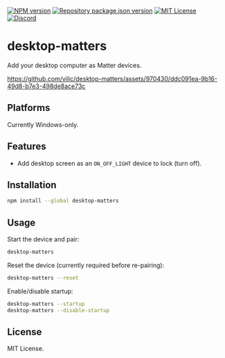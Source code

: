 [![NPM version](https://img.shields.io/npm/v/desktop-matters?color=%23cb3837&style=flat-square)](https://www.npmjs.com/package/desktop-matters)
[![Repository package.json version](https://img.shields.io/github/package-json/v/vilic/desktop-matters?color=%230969da&label=repo&style=flat-square)](./package.json)
[![MIT License](https://img.shields.io/badge/license-MIT-999999?style=flat-square)](./LICENSE)
[![Discord](https://img.shields.io/badge/chat-discord-5662f6?style=flat-square)](https://discord.gg/vanVrDwSkS)

# desktop-matters

Add your desktop computer as Matter devices.

https://github.com/vilic/desktop-matters/assets/970430/ddc091ea-9b16-49d8-b7e3-498de8ace73c

## Platforms

Currently Windows-only.

## Features

- Add desktop screen as an `ON_OFF_LIGHT` device to lock (turn off).

## Installation

```bash
npm install --global desktop-matters
```

## Usage

Start the device and pair:

```bash
desktop-matters
```

Reset the device (currently required before re-pairing):

```bash
desktop-matters --reset
```

Enable/disable startup:

```bash
desktop-matters --startup
desktop-matters --disable-startup
```

## License

MIT License.
